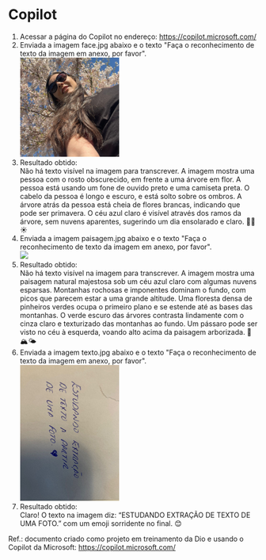 # Copilot
1. Acessar a página do Copilot no endereço: https://copilot.microsoft.com/
2. Enviada a imagem face.jpg abaixo e o texto "Faça o reconhecimento de texto da imagem em anexo, por favor".<br>
<img src=inputs/face.jpg width=200><br>
3. Resultado obtido: <br>
    Não há texto visível na imagem para transcrever. A imagem mostra uma pessoa com o rosto obscurecido, em frente a uma árvore em flor. A pessoa está usando um fone de ouvido preto e uma camiseta preta. O cabelo da pessoa é longo e escuro, e está solto sobre os ombros. A árvore atrás da pessoa está cheia de flores brancas, indicando que pode ser primavera. O céu azul claro é visível através dos ramos da árvore, sem nuvens aparentes, sugerindo um dia ensolarado e claro. 🌸🌳☀️
4. Enviada a imagem paisagem.jpg abaixo e o texto "Faça o reconhecimento de texto da imagem em anexo, por favor".<br>
<img src=inputs/paisagem.JPG width=200><br>
5. Resultado obtido: <br>
    Não há texto visível na imagem para transcrever. A imagem mostra uma paisagem natural majestosa sob um céu azul claro com algumas nuvens esparsas. Montanhas rochosas e imponentes dominam o fundo, com picos que parecem estar a uma grande altitude. Uma floresta densa de pinheiros verdes ocupa o primeiro plano e se estende até as bases das montanhas. O verde escuro das árvores contrasta lindamente com o cinza claro e texturizado das montanhas ao fundo. Um pássaro pode ser visto no céu à esquerda, voando alto acima da paisagem arborizada. 🌲🏔️🌤️
6. Enviada a imagem texto.jpg abaixo e o texto "Faça o reconhecimento de texto da imagem em anexo, por favor".<br>
<img src=inputs/texto.jpg width=200><br>
5. Resultado obtido: <br>
    Claro! O texto na imagem diz: “ESTUDANDO EXTRAÇÃO DE TEXTO DE UMA FOTO.” com um emoji sorridente no final. 😊
    
Ref.: documento criado como projeto em treinamento da Dio e usando o Copilot da Microsoft: https://copilot.microsoft.com/